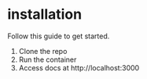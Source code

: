 # installation

Follow this guide to get started.

1. Clone the repo
2. Run the container
3. Access docs at http://localhost:3000
